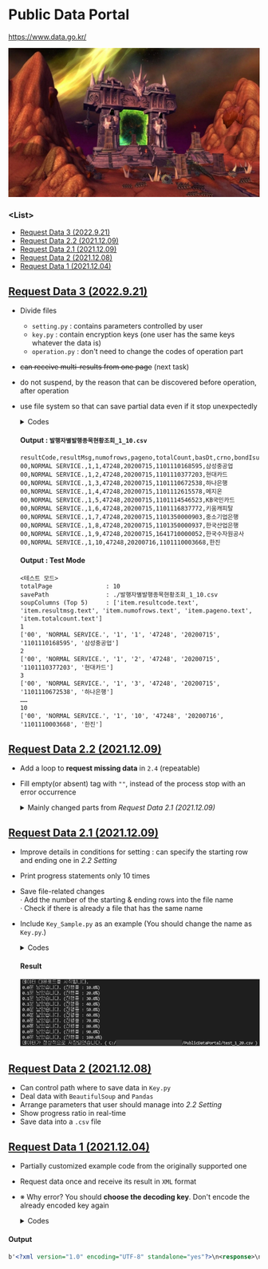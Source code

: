 # Public Data Portal

https://www.data.go.kr/

![The Dark Portal](Images/WOW_DarkPortal_600.jpg)

### \<List>
- [Request Data 3 (2022.9.21)](#request-data-3-2022921)
- [Request Data 2.2 (2021.12.09)](#request-data-22-20211209)
- [Request Data 2.1 (2021.12.09)](#request-data-21-20211209)
- [Request Data 2 (2021.12.08)](#request-data-2-20211208)
- [Request Data 1 (2021.12.04)](#request-data-1-20211204)


## [Request Data 3 (2022.9.21)](#list)

- Divide files
  - `setting.py` : contains parameters controlled by user
  - `key.py` : contain encryption keys (one user has the same keys whatever the data is)
  - `operation.py` : don't need to change the codes of operation part
- ~~can receive multi-results from one page~~ (next task)
- do not suspend, by the reason that can be discovered before operation, after operation
- use file system so that can save partial data even if it stop unexpectedly

  <details>
    <summary>Codes</summary>

    #### `RequestData_3_Run.py`
    ```python
    import Key                      as Key
    import RequestData_3_Operation  as Operation
    ```
    ```python
    ###################################### SETTING ##########################################

    # (1) 데이터 제목 : 공공데이터포털 > 오픈API > 금융위원회_채권발행정보 > 발행자별발행종목현황조회
    # (2) 페이지 링크 : https://www.data.go.kr/data/15043421/openapi.do

    # (3) 요청주소
    url = 'http://apis.data.go.kr/1160100/service/GetBondTradInfoService/getIssuIssuItemStat'

    # (4) pageNo의 시작과 끝, 간격
    page = {
        'start' : 1,
        'end' : 10,                                                                             # ★ 테스트시에는 충분히 작은 숫자를 대입 : ex. 10
        'interval' : 1,
    }

    # (5) 데이터 저장 경로 및 파일명
    path = {
        'path' : '.',                                                                           # . : 현재 위치를 의미
        'fileName' : '발행자별발행종목현황조회',                                                  # 확장자 없이 입력
    }

    # (6) 요청 시간 간격 (초)
    sleepTime = 0                                                                               # 단기적인 트래픽 제한이 없다면 0으로 유지

    # (7) 요청변수
    params = {
        'serviceKey' : Key.decodingKey,                                                         # .encodingKey로 설정시 오류 발생; SERVICE_KEY_IS_NOT_REGISTERED_ERROR
        'pageNo' : '1',                                                                         # 1로 고정
        'numOfRows' : '1',                                                                      # 페이지당 결과수 (복수값 적용은 개발중)
        'resultType' : 'xml',                                                                   # xml/json 중에서 선택 가능하나, 본 프로그램은 xml만을 지원함
        # 'basDt' : '20201116',
        # 'crno' : '1101110084767',
        # 'bondIsurNm' : '국동'
    }

    # (8) 출력결과
    columns = [
        "resultCode",
        "resultMsg",
        "numofrows",
        "pageno",
        "totalCount",
        "basDt",
        "crno",
        "bondIsurNm",
        # add more columns
    ]

    #########################################################################################
    ```
    ```python
    # 실행
    if __name__ == "__main__" :

        Operation.Operation(
            url,
            page,
            path,
            sleepTime,
            params,
            columns
        )
    ```

    #### `RequestData_3_Operation.py`
    ```python
    import  requests                                # REST API 호출
    from    bs4         import  BeautifulSoup       # XML 데이터 해석
    import  csv                                     # .csv 파일로 저장
    import  time                                    # 실행시간 측정
    import  math                                    # 반올림; .floor(), .ceil()
    import  os                                      # 파일명 중복 체크
    ```
    ```python
    # bs4Test : params에 최초 설정된 대로 xml 다운로드 테스트
    def bs4Test(url, params, run = True) :
        if run :
            response = requests.get(url, params=params)                                         # . get() 자체적으로 encoding을 하므로 decoding key를 사용
            soup = BeautifulSoup(response.content, "html.parser")                               # 'b 삭제, 행갈이 추가
            print("soup\t\t\t:\n", soup)                                                        # 테스트 출력
    ```
    ```python
    def Operation(
        url,
        page,
        path,
        sleepTime,
        params,
        columns,
        test = False
        ) :

        # 총 페이지 수
        totalPage = int((page['end'] - page['start'])/page['interval']) + 1

        # 저장 경로 & 파일명 설정
        savePath = path['path'] + '/' + path['fileName'] + '_' + str(page['start']) + "_" + str(page['end']) + ".csv"

        # columns → "item.****.text"꼴로 변환 (xml 문서 분석용)
        soupColumns = []
        for c in columns :
            soupColumns.append("item." + c.lower() + ".text")

        # 다운로드 개시 전 테스트
        if test :
            print("<테스트 모드>")    
            print("totalPage\t\t:", totalPage)
            print("savePath\t\t:", savePath)
            print("soupColumns (Top 5)\t:", soupColumns[0:5])
            bs4Test(url, params, False)                                                         # bs4Test : params에 최초 설정된 대로 xml 다운로드 테스트, (run = False : 실행 X)

        # 다운로드
        obs = 1
        # startTime = time.perf_counter()                                                       # 시작 시간

        with open(savePath, 'a', newline='') as f:                                              # f: 띄어쓰면 오류

            wr = csv.writer(f)

            if os.path.getsize(savePath) > 0 :                                                  # 실행 전 파일명 중복 여부 검사
                print("이미 존재하는 파일에 이어씁니다. (", savePath, ")")
            else :
                wr.writerow(columns)                                                            # 최초 작성시 1행에 헤더 라인 삽입 (변수명)

            for i in range(page['start'], page['end'] + 1, page['interval']) :

                if test :
                    print(i)

                params['pageNo'] = i
                response = requests.get(url, params=params)                                     # . get() 자체적으로 encoding을 하므로 decoding key를 사용
                soup = BeautifulSoup(response.content, "html.parser")                           # 'b 삭제, 행갈이 추가

                # Stack data into pandas data frame (on memory)
                for item in soup.findAll("response") :                                          # 모든 데이터는 <body> </body> 태그 사이에 위치
                    temp = []
                    for j in range(0, len(soupColumns)) :
                        if eval(soupColumns[j]) != None :                                       # 각 데이터 열(태그) 존재 여부 확인
                            temp.append(eval(soupColumns[j]))                                   # eval() : "item.numofrows.text" to item.numofrows.text
                        else :
                            temp.append("")                                                     # 빈 태그에 "" 삽입
                    if test :
                        print(temp)                                                             # test
                    wr.writerow(temp)
    ```
    ```python
    if __name__ == "__main__" :

        import RequestData_3_Run as Run

        Operation(
            Run.url,
            Run.page,
            Run.path,
            Run.sleepTime,
            Run.params,
            Run.columns,
            test = True
        )
    ```
  </details>

    #### Output : `발행자별발행종목현황조회_1_10.csv`
    ```csv
    resultCode,resultMsg,numofrows,pageno,totalCount,basDt,crno,bondIsurNm
    00,NORMAL SERVICE.,1,1,47248,20200715,1101110168595,삼성중공업
    00,NORMAL SERVICE.,1,2,47248,20200715,1101110377203,현대카드
    00,NORMAL SERVICE.,1,3,47248,20200715,1101110672538,하나은행
    00,NORMAL SERVICE.,1,4,47248,20200715,1101112615578,메지온
    00,NORMAL SERVICE.,1,5,47248,20200715,1101114546523,KB국민카드
    00,NORMAL SERVICE.,1,6,47248,20200715,1101116837772,키움캐피탈
    00,NORMAL SERVICE.,1,7,47248,20200715,1101350000903,중소기업은행
    00,NORMAL SERVICE.,1,8,47248,20200715,1101350000937,한국산업은행
    00,NORMAL SERVICE.,1,9,47248,20200715,1641710000052,한국수자원공사
    00,NORMAL SERVICE.,1,10,47248,20200716,1101110003668,한진
    ```

    #### Output : Test Mode
    ```
    <테스트 모드>
    totalPage               : 10
    savePath                : ./발행자별발행종목현황조회_1_10.csv
    soupColumns (Top 5)     : ['item.resultcode.text', 'item.resultmsg.text', 'item.numofrows.text', 'item.pageno.text', 'item.totalcount.text']
    1
    ['00', 'NORMAL SERVICE.', '1', '1', '47248', '20200715', '1101110168595', '삼성중공업']
    2
    ['00', 'NORMAL SERVICE.', '1', '2', '47248', '20200715', '1101110377203', '현대카드']
    3
    ['00', 'NORMAL SERVICE.', '1', '3', '47248', '20200715', '1101110672538', '하나은행']
    ……
    10
    ['00', 'NORMAL SERVICE.', '1', '10', '47248', '20200716', '1101110003668', '한진']
    ```


## [Request Data 2.2 (2021.12.09)](#list)

- Add a loop to **request missing data** in `2.4` (repeatable)
- Fill empty(or absent) tag with `""`, instead of the process stop with an error occurrence

  <details>
    <summary>Mainly changed parts from <i>Request Data 2.1 (2021.12.09)</i></summary>

    #### 2.3 Loop to request data continously
    ```python
        # …… skipped the above codes that have no change ……

        # Stack data into pandas data frame (on memory)
        for item in soup.findAll("body") :                                                      # all data are located between <body> and </body> tags
            temp = []
            for j in range(0, len(soupColumns)) :
                if eval(soupColumns[j]) != None :                                               # check if the tag exists
                    temp.append(eval(soupColumns[j]))                                           # eval() : "item.numofrows.text" to item.numofrows.text
                else :
                    temp.append("")                                                             # fill "" when there is no data in the tag
                # print(temp)                                                                   # test : ok - for finding where an error occurs
            df.loc[i] = temp
    ```

    #### 2.4 Loop to request missing data 
    ```python
    missingPage = (endPage - startPage + 1) - len(df)                                           # get the number of missing data
    measurePerfTerm = max(1, totalPage / 10)                                                    # check the completion ratio 10 times
    if missingPage == 0 :
        print("누락된 데이터가 없습니다.")
    else :
        print("누락된 데이터({}건)의 추가 다운로드를 시작합니다.".format(missingPage))
        startTime = time.perf_counter()                                                         # set the reference point to measure performance
        for i in range(startPage, endPage + 1) :                                                # endPage + 1 → run until endPage

            # Measure the completion ratio and avoid the data request frequency limmit if it exists (180 sec.)
            if (i != startPage) and (i % measurePerfTerm == 0 or i == endPage)  :
                elapseTime = time.perf_counter() - startTime
                completionRatio = (i - startPage + 1) / totalPage
                print("{:0,.1f}분 남았습니다. (진행률 : {:0,.1f}%)".format((elapseTime / completionRatio - elapseTime) / 60, completionRatio * 100))
                # time.sleep(sleepTime)

            # find if missing data
            if i not in df['pageno'] :

                # Refine raw XML data to be suitable with pandas dataframe 
                params['pageNo'] = i
                response = requests.get(url, params=params)                                     # doesn't require encoding key, but decoding key
                # print(response.content)                                                       # test : .content is necessary, not use only response
                soup = BeautifulSoup(response.content, "html.parser")                           # remove 'b and run line replacement

                # stack data into pandas data frame (on memory)
                for item in soup.findAll("body") :                                              # all data are located between <body> and </body> tags
                    temp = []
                    for j in range(0, len(soupColumns)) :
                        if eval(soupColumns[j]) != None :                                       # check if the tag exists
                            temp.append(eval(soupColumns[j]))                                   # eval() : "item.numofrows.text" to item.numofrows.text
                        else :
                            temp.append("")                                                     # fill empty(or absent) tag with ""
                        # print(temp)                                                           # test : ok - for finding where an error occurs
                    df.loc[i] = temp
    ```

    #### 2.5 Save data as a .csv fie
    ```python
    # …… just changed numbering from the previous '2.4 Save data as a .csv fie' ……
    ```
  </details>


## [Request Data 2.1 (2021.12.09)](#list)

- Improve details in conditions for setting : can specify the starting row and ending one in *2.2 Setting*
- Print progress statements only 10 times
- Save file-related changes  
  · Add the number of the starting & ending rows into the file name  
  · Check if there is already a file that has the same name
- Include `Key_Sample.py` as an example (You should change the name as `Key.py`.)

  <details>
    <summary>Codes</summary>

    #### Key_Sample.py
    ```python
    encodingKey = ''
    decodingKey = ''

    path = ''

    columns = [
        "numofrows",
        "pageno",
        # add more columns
    ]
    ```

    #### 2.1 Required modules
    ```python
    # 2.1 Required modules

    import requests                 # send assembled URL and get API response 
    from bs4 import BeautifulSoup   # get suitable format with pandas dataframe from raw XML data
    import pandas as pd             # convert refined XML data to dataframe format for saving as a .csv file
    import time                     # use to measure time performance and react the request freqency limmit if it exists
    import math                     # calculate numbers related with pageNo, numOfRows
    import os                       # check if the .csv file has been successfully saved

    import Key                      # call keys, the file path to save and the list of data columns from Key.py
    ```

    #### 2.2 Setting
    ```python
    ###################################### 2.2 SETTING ######################################   # can you feel my love?

    # (1) Set url for requesting data : append params to url
    url = 'http://apis.data.go.kr/1160100/service/GetBondTradInfoService/getIssuIssuItemStat'
    params = {
        'serviceKey' : Key.decodingKey,                                                         # .encodingKey occurs an error; SERVICE_KEY_IS_NOT_REGISTERED_ERROR
        'pageNo' : '1',                                                                         # fix 1
        'numOfRows' : '1',                                                                      # fix 1
        'resultType' : 'xml',                                                                   # all the below code assumes xml, not json
        # 'basDt' : '20201116',
        # 'crno' : '1101110084767',
        # 'bondIsurNm' : '국동'
    }

    # (2) Set the row number to start and end
    startRow = 1
    endRow = 20                                                                                 # put small number during test (max : 38960)

    # (3) Set the .csv file path to save data
    fileName = "test"                                                                           # don't include ".csv"

    # (4) Set sleep period between each request (sec)
    sleepTime = 0                                                                               # set if request frequency limmit exists

    # (5) Set columns to contain data needed
    df = pd.DataFrame(columns = Key.columns)                                                    # may modify column names in Key.py whatever you need

    #########################################################################################
    ```

    #### 2.2.1 Background operation related with 2.2 Setting
    ```python
    # Find where the startPage and endPage are
    startPage = math.floor(startRow / int(params['numOfRows']))                                 # floor() : rounding down
    endPage = math.ceil(endRow / int(params['numOfRows']))                                      # ceil() : rounding up
    totalPage = endPage - startPage + 1
    measurePerfTerm = max(1, totalPage / 10)                                                    # check the completion ratio 10 times 

    # Mark the starting and ending row numbers into the file name
    path = Key.path + '/' + fileName + '_' + str(startRow) + "_" + str(endRow) + ".csv"         # Key.path is initially declared in Key.py

    # Generate a new list that contains string such like "item.****.text"
    soupColumns = []
    for c in Key.columns :
        soupColumns.append("item." + c + ".text")
    # print(soupColumns)                                                                        # test : ok
    ```

    #### (Test : request data of 1 set)
    ```python
    # response = requests.get(url, params=params)                                               # doesn't require encoding key, but decoding key
    # print(response.content)                                                                   # test to check if the raw XML data arrive well
    # soup = BeautifulSoup(response.content, "html.parser")                                     # remove 'b and run line replacement
    # print(soup)                                                                               # test : ok
    ```

    #### 2.3 Loop to request data continously
    ```python
    print("데이터 다운로드를 시작합니다.")
    startTime = time.perf_counter()                                                             # set the reference point to measure performance
    for i in range(startPage, endPage + 1) :                                                    # endPage + 1 → run until endPage

        # print(i)                                                                              # test : ok

        # Measure the completion ratio and avoid the data request frequency limmit if it exists (180 sec.)
        if (i != startPage) and (i % measurePerfTerm == 0 or i == endPage)  :
            elapseTime = time.perf_counter() - startTime
            completionRatio = (i - startPage + 1) / totalPage
            print("{:0,.1f}분 남았습니다. (진행률 : {:0,.1f}%)".format((elapseTime / completionRatio - elapseTime) / 60, completionRatio * 100))
            # time.sleep(sleepTime)

        # Refine raw XML data to be suitable with pandas dataframe
        params['pageNo'] = i
        response = requests.get(url, params=params)                                             # doesn't require encoding key, but decoding key
        # print(response.content)                                                               # test : .content is necessary, not use only response
        soup = BeautifulSoup(response.content, "html.parser")                                   # remove 'b and run line replacement

        for item in soup.findAll("body") :                                                      # all data are located between <body> and </body> tags
            temp = []
            for j in range(0, len(soupColumns)) :
                temp.append(eval(soupColumns[j]))                                               # eval() : "item.numofrows.text" to item.numofrows.text
                # print(temp)                                                                   # test : ok - for finding where an error occurs
            df.loc[i - 1] = temp
    ```

    #### 2.4 Save data as a .csv fie
    ```python
    # print(df)                                                                                 # test : ok
    if os.path.isfile(path) :                                                                   # to prevent overwriting the file
        print("이미 같은 이름의 파일이 존재합니다. (", path, ")")
        # don't need to run the loop again, just change the old file's name
    else :
        df.to_csv(path, encoding = 'utf-8-sig')
        if os.path.isfile(path) :                                                               # I am too hospitable, you must have won a man like the lotto!
            print("데이터가 정상적으로 저장되었습니다. (", path, ")")
        else :
            print("데이터가 정상적으로 저장되지 않았습니다.")
    ```
  </details>

    #### Result
    ![Result](Images/PublicDataPortal_2.1.PNG)


## [Request Data 2 (2021.12.08)](#list)

- Can control path where to save data in `Key.py`
- Deal data with `BeautifulSoup` and `Pandas`
- Arrange parameters that user should manage into *2.2 Setting*
- Show progress ratio in real-time
- Save data into a `.csv` file


## [Request Data 1 (2021.12.04)](#list)

- Partially customized example code from the originally supported one
- Request data once and receive its result in `XML` format
- ※ Why error? You should **choose the decoding key**. Don't encode the already encoded key again

  <details>
    <summary>Codes</summary>

    #### Key.py
    ```python
    encodingKey = ''
    decodingKey = ''
    ```

    #### Request.py
    ```python
    import requests
    import Key                                      # call keys from Key.py

    url = 'http://apis.data.go.kr/1160100/service/GetBondTradInfoService/getIssuIssuItemStat'
    params = {
        'serviceKey' : Key.decodingKey,             # .encodingKey occurs an error; SERVICE_KEY_IS_NOT_REGISTERED_ERROR
        'pageNo' : '1',
        'numOfRows' : '10',
        'resultType' : 'xml',
        'basDt' : '20201116',
        'crno' : '1101110084767',
        'bondIsurNm' : '국동'
    }

    response = requests.get(url, params=params)     # doesn't require encoding key, but decoding key
    print(response.content)
    ```
  </details>

#### Output
```xml
b'<?xml version="1.0" encoding="UTF-8" standalone="yes"?>\n<response>\n    <header>\n        <resultCode>00</resultCode>\n        <resultMsg>NORMAL SERVICE.</resultMsg>\n    </header>\n    <body>\n        <numOfRows>10</numOfRows>\n        <pageNo>1</pageNo>\n        <totalCount>0</totalCount>\n        <items/>\n    </body>\n</response>\n'
```